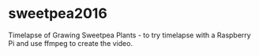# sweetpea2016
Timelapse of Grawing Sweetpea Plants - to try timelapse with a Raspberry Pi and use ffmpeg to create the video.
